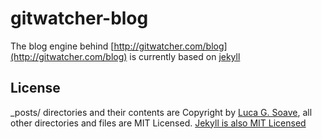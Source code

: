 # gitwatcher-blog

The blog engine behind [http://gitwatcher.com/blog](http://gitwatcher.com/blog) is currently based on [jekyll](http://github.com/mojombo/jekyll)

## License

   _posts/ directories and their contents are Copyright by [Luca G. Soave](https://github.com/lgs), all other directories and files are MIT Licensed. [Jekyll is also  MIT Licensed](https://github.com/mojombo/jekyll/blob/master/LICENSE)
